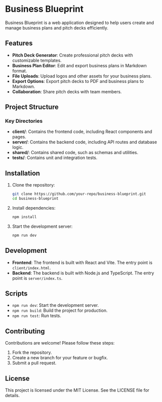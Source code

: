 # Business Blueprint

Business Blueprint is a web application designed to help users create and manage business plans and pitch decks efficiently.

## Features

- **Pitch Deck Generator**: Create professional pitch decks with customizable templates.
- **Business Plan Editor**: Edit and export business plans in Markdown format.
- **File Uploads**: Upload logos and other assets for your business plans.
- **Export Options**: Export pitch decks to PDF and business plans to Markdown.
- **Collaboration**: Share pitch decks with team members.

## Project Structure

### Key Directories

- **client/**: Contains the frontend code, including React components and pages.
- **server/**: Contains the backend code, including API routes and database logic.
- **shared/**: Contains shared code, such as schemas and utilities.
- **tests/**: Contains unit and integration tests.

## Installation

1. Clone the repository:
   ```bash
   git clone https://github.com/your-repo/business-blueprint.git
   cd business-blueprint
   ```

2. Install dependencies:
   ```bash
   npm install
   ```
3. Start the development server:
   ```bash
   npm run dev
   ```

## Development

- **Frontend**: The frontend is built with React and Vite. The entry point is `client/index.html`.
- **Backend**: The backend is built with Node.js and TypeScript. The entry point is `server/index.ts`.

## Scripts

- `npm run dev`: Start the development server.
- `npm run build`: Build the project for production.
- `npm run test`: Run tests.

## Contributing

Contributions are welcome! Please follow these steps:

1. Fork the repository.
2. Create a new branch for your feature or bugfix.
3. Submit a pull request.

## License

This project is licensed under the MIT License. See the LICENSE file for details.